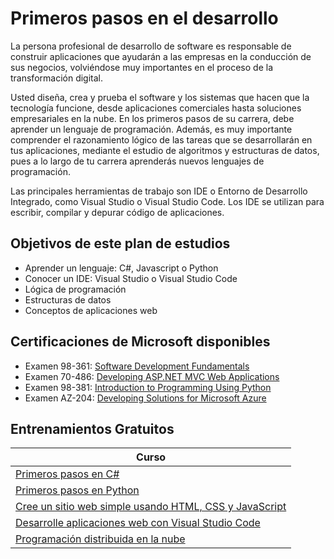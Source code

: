 # Primeros pasos en el desarrollo

La persona profesional de desarrollo de software es responsable de construir aplicaciones que ayudarán a las empresas en la conducción de sus negocios, volviéndose muy importantes en el proceso de la transformación digital.

Usted diseña, crea y prueba el software y los sistemas que hacen que la tecnología funcione, desde aplicaciones comerciales hasta soluciones empresariales en la nube. En los primeros pasos de su carrera, debe aprender un lenguaje de programación. Además, es muy importante comprender el razonamiento lógico de las tareas que se desarrollarán en tus aplicaciones, mediante el estudio de algoritmos y estructuras de datos, pues a lo largo de tu carrera aprenderás nuevos lenguajes de programación.

Las principales herramientas de trabajo son IDE o Entorno de Desarrollo Integrado, como Visual Studio o Visual Studio Code. Los IDE se utilizan para escribir, compilar y depurar código de aplicaciones.

## Objetivos de este plan de estudios

- Aprender un lenguaje: C#, Javascript o Python
- Conocer un IDE: Visual Studio o Visual Studio Code
- Lógica de programación
- Estructuras de datos
- Conceptos de aplicaciones web

## Certificaciones de Microsoft disponibles

- Examen 98-361: [Software Development Fundamentals](https://docs.microsoft.com/en-us/learn/certifications/exams/98-361?WT.mc_id=javascript-50063-gllemos)
- Examen 70-486: [Developing ASP.NET MVC Web Applications](https://docs.microsoft.com/en-us/learn/certifications/exams/70-486?WT.mc_id=javascript-50063-gllemos)
- Examen 98-381: [Introduction to Programming Using Python](https://docs.microsoft.com/en-us/learn/certifications/exams/98-381?WT.mc_id=javascript-50063-gllemos)
- Examen AZ-204: [Developing Solutions for Microsoft Azure](https://docs.microsoft.com/pt-br/learn/certifications/exams/az-204?WT.mc_id=javascript-50063-gllemos)

## Entrenamientos Gratuitos

| Curso                                                                                                                                                                 |
| --------------------------------------------------------------------------------------------------------------------------------------------------------------------- |
| [Primeros pasos en C#](https://docs.microsoft.com/learn/paths/csharp-first-steps/?WT.mc_id=javascript-50063-gllemos)                                                  |
| [Primeros pasos en Python](https://docs.microsoft.com/learn/paths/python-first-steps/?WT.mc_id=javascript-50063-gllemos)                                              |
| [Cree un sitio web simple usando HTML, CSS y JavaScript](https://docs.microsoft.com/pt-br/learn/modules/build-simple-website/?WT.mc_id=javascript-50063-gllemos)      |
| [Desarrolle aplicaciones web con Visual Studio Code](https://docs.microsoft.com/pt-br/learn/modules/develop-web-apps-with-vs-code/?WT.mc_id=javascript-50063-gllemos) |
| [Programación distribuida en la nube](https://docs.microsoft.com/pt-br/learn/paths/cmu-cloud-computing-distributed-programming/?WT.mc_id=javascript-50063-gllemos)    |
